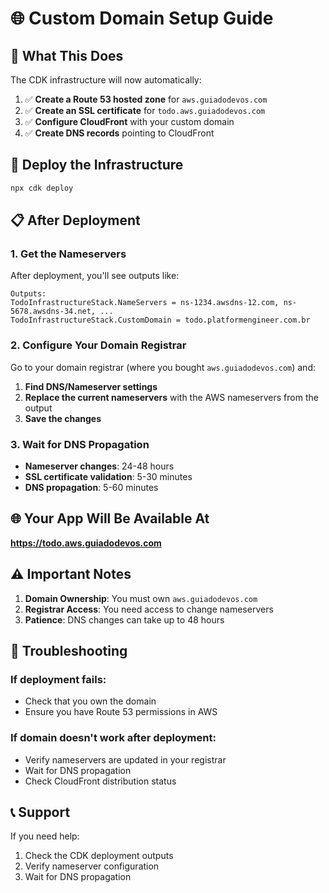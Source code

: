 # 🌐 Custom Domain Setup Guide

## 🎯 What This Does

The CDK infrastructure will now automatically:

1. ✅ **Create a Route 53 hosted zone** for `aws.guiadodevos.com`
2. ✅ **Create an SSL certificate** for `todo.aws.guiadodevos.com`
3. ✅ **Configure CloudFront** with your custom domain
4. ✅ **Create DNS records** pointing to CloudFront

## 🚀 Deploy the Infrastructure

```bash
npx cdk deploy
```

## 📋 After Deployment

### 1. **Get the Nameservers**

After deployment, you'll see outputs like:
```
Outputs:
TodoInfrastructureStack.NameServers = ns-1234.awsdns-12.com, ns-5678.awsdns-34.net, ...
TodoInfrastructureStack.CustomDomain = todo.platformengineer.com.br
```

### 2. **Configure Your Domain Registrar**

Go to your domain registrar (where you bought `aws.guiadodevos.com`) and:

1. **Find DNS/Nameserver settings**
2. **Replace the current nameservers** with the AWS nameservers from the output
3. **Save the changes**

### 3. **Wait for DNS Propagation**

- **Nameserver changes**: 24-48 hours
- **SSL certificate validation**: 5-30 minutes
- **DNS propagation**: 5-60 minutes

## 🌐 Your App Will Be Available At

**https://todo.aws.guiadodevos.com**

## ⚠️ Important Notes

1. **Domain Ownership**: You must own `aws.guiadodevos.com`
2. **Registrar Access**: You need access to change nameservers
3. **Patience**: DNS changes can take up to 48 hours

## 🔧 Troubleshooting

### If deployment fails:
- Check that you own the domain
- Ensure you have Route 53 permissions in AWS

### If domain doesn't work after deployment:
- Verify nameservers are updated in your registrar
- Wait for DNS propagation
- Check CloudFront distribution status

## 📞 Support

If you need help:
1. Check the CDK deployment outputs
2. Verify nameserver configuration
3. Wait for DNS propagation 